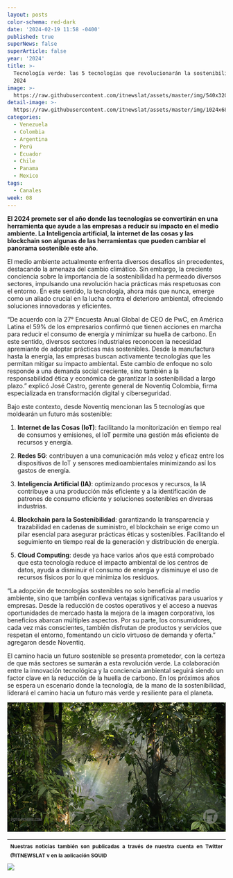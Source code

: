 ```yaml
---
layout: posts
color-schema: red-dark
date: '2024-02-19 11:58 -0400'
published: true
superNews: false
superArticle: false
year: '2024'
title: >-
  Tecnología verde: las 5 tecnologías que revolucionarán la sostenibilidad este
  2024
image: >-
  https://raw.githubusercontent.com/itnewslat/assets/master/img/540x320/Medio-Ambiente-p.jpg
detail-image: >-
  https://raw.githubusercontent.com/itnewslat/assets/master/img/1024x680/Medio-Ambiente-g.jpg
categories:
  - Venezuela
  - Colombia
  - Argentina
  - Perú
  - Ecuador
  - Chile
  - Panama
  - Mexico
tags:
  - Canales
week: 08
---
```

**El 2024 promete ser el año donde las tecnologías se convertirán en una herramienta que ayude a las empresas a reducir su impacto en el medio ambiente. La Inteligencia artificial, la internet de las cosas y las blockchain son algunas de las herramientas que pueden cambiar el panorama sostenible este año**.

El medio ambiente actualmente enfrenta diversos desafíos sin precedentes, destacando la amenaza del cambio climático. Sin embargo, la creciente conciencia sobre la importancia de la sostenibilidad ha permeado diversos sectores, impulsando una revolución hacia prácticas más respetuosas con el entorno. En este sentido, la tecnología, ahora más que nunca, emerge como un aliado crucial en la lucha contra el deterioro ambiental, ofreciendo soluciones innovadoras y eficientes.

“De acuerdo con la 27° Encuesta Anual Global de CEO de PwC, en América Latina el 59% de los empresarios confirmó que tienen acciones en marcha para reducir el consumo de energía y minimizar su huella de carbono. En este sentido, diversos sectores industriales reconocen la necesidad apremiante de adoptar prácticas más sostenibles. Desde la manufactura hasta la energía, las empresas buscan activamente tecnologías que les permitan mitigar su impacto ambiental. Este cambio de enfoque no solo responde a una demanda social creciente, sino también a la responsabilidad ética y económica de garantizar la sostenibilidad a largo plazo.” explicó José Castro, gerente general de Noventiq Colombia, firma especializada en transformación digital y ciberseguridad.

Bajo este contexto, desde Noventiq mencionan las 5 tecnologías que moldearán un futuro más sostenible:

1. **Internet de las Cosas (IoT)**: facilitando la monitorización en tiempo real de consumos y emisiones, el IoT permite una gestión más eficiente de recursos y energía.

2. **Redes 5G**: contribuyen a una comunicación más veloz y eficaz entre los dispositivos de IoT y sensores medioambientales minimizando así los gastos de energía.

3. **Inteligencia Artificial (IA)**: optimizando procesos y recursos, la IA contribuye a una producción más eficiente y a la identificación de patrones de consumo eficiente y soluciones sostenibles en diversas industrias.

4. **Blockchain para la Sostenibilidad**: garantizando la transparencia y trazabilidad en cadenas de suministro, el blockchain se erige como un pilar esencial para asegurar prácticas éticas y sostenibles. Facilitando el seguimiento en tiempo real de la generación y distribución de energía.

5. **Cloud Computing**: desde ya hace varios años que está comprobado que esta tecnología reduce el impacto ambiental de los centros de datos, ayuda a disminuir el consumo de energía y disminuye el uso de recursos físicos por lo que minimiza los residuos.

“La adopción de tecnologías sostenibles no solo beneficia al medio ambiente, sino que también conlleva ventajas significativas para usuarios y empresas. Desde la reducción de costos operativos y el acceso a nuevas oportunidades de mercado hasta la mejora de la imagen corporativa, los beneficios abarcan múltiples aspectos. Por su parte, los consumidores, cada vez más conscientes, también disfrutan de productos y servicios que respetan el entorno, fomentando un ciclo virtuoso de demanda y oferta.” agregaron desde Noventiq.

El camino hacia un futuro sostenible se presenta prometedor, con la certeza de que más sectores se sumarán a esta revolución verde. La colaboración entre la innovación tecnológica y la conciencia ambiental seguirá siendo un factor clave en la reducción de la huella de carbono. En los próximos años se espera un escenario donde la tecnología, de la mano de la sostenibilidad, liderará el camino hacia un futuro más verde y resiliente para el planeta.

![](https://raw.githubusercontent.com/itnewslat/assets/master/img/540x320/Medio-Ambiente-p.jpg)

<table style="height: 42px;" width="569">
<tbody>
<tr>
<td style="text-align: justify;"><sub><strong>Nuestras noticias también son publicadas a través de nuestra cuenta en Twitter <a href="https://twitter.com/itnewslat?lang=es">@ITNEWSLAT</a> y en la aplicación <a href="https://squidapp.co/en/">SQUID</a></strong></sub></td>
</tr>
</tbody>
</table>

<img src="https://tracker.metricool.com/c3po.jpg?hash=56f88a41e39ab42c063cc51676587a04"/>